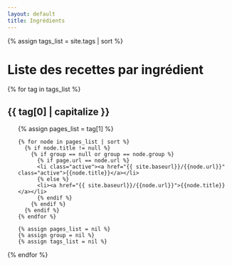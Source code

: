 ```yaml
---
layout: default
title: Ingrédients
---
```

{% assign tags_list = site.tags | sort %}
<h1>Liste des recettes par ingrédient</h1>
{% for tag in tags_list %}
  <h2 class='tag-header' id="{{ tag[0] }}-ref">{{ tag[0] | capitalize }}</h2>
  <ul>
    {% assign pages_list = tag[1] %}

    {% for node in pages_list | sort %}
      {% if node.title != null %}
        {% if group == null or group == node.group %}
          {% if page.url == node.url %}
          <li class="active"><a href="{{ site.baseurl}}/{{node.url}}" class="active">{{node.title}}</a></li>
          {% else %}
          <li><a href="{{ site.baseurl}}/{{node.url}}">{{node.title}}</a></li>
          {% endif %}
        {% endif %}
      {% endif %}
    {% endfor %}

    {% assign pages_list = nil %}
    {% assign group = nil %}
    {% assign tags_list = nil %}
  </ul>
{% endfor %}
